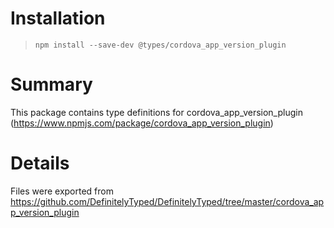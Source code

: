 # Installation
> `npm install --save-dev @types/cordova_app_version_plugin`

# Summary
This package contains type definitions for cordova_app_version_plugin (https://www.npmjs.com/package/cordova_app_version_plugin)

# Details
Files were exported from https://github.com/DefinitelyTyped/DefinitelyTyped/tree/master/cordova_app_version_plugin
